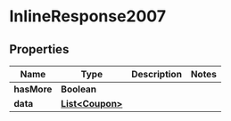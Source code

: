 

# InlineResponse2007

## Properties

Name | Type | Description | Notes
------------ | ------------- | ------------- | -------------
**hasMore** | **Boolean** |  | 
**data** | [**List&lt;Coupon&gt;**](Coupon.md) |  | 



